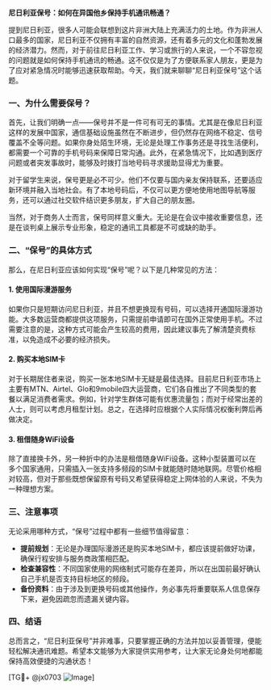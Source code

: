 **尼日利亚保号：如何在异国他乡保持手机通讯畅通？**

提到尼日利亚，很多人可能会联想到这片非洲大陆上充满活力的土地。作为非洲人口最多的国家，尼日利亚不仅拥有丰富的自然资源，还有着多元的文化和蓬勃发展的经济潜力。然而，对于前往尼日利亚工作、学习或旅行的人来说，一个不容忽视的问题就是如何保持手机通讯的畅通。这不仅仅是为了方便联系家人朋友，更是为了应对紧急情况时能够迅速获取帮助。今天，我们就来聊聊“尼日利亚保号”这个话题。

### 一、为什么需要保号？

首先，让我们明确一点——保号并不是一件可有可无的事情。尤其是在像尼日利亚这样的发展中国家，通信基础设施虽然在不断进步，但仍然存在网络不稳定、信号覆盖不全等问题。如果你身处陌生环境，无论是处理工作事务还是寻找生活便利，都需要一个可靠的手机号码来保障日常沟通。此外，在紧急情况下，比如遇到医疗问题或者突发事故时，能够及时拨打当地号码寻求援助显得尤为重要。

对于留学生来说，保号更是必不可少。他们不仅要与国内亲友保持联系，还要适应新环境并融入当地社会。有了本地号码后，不仅可以更方便地使用地图导航等服务，还可以通过社交软件结识更多朋友，扩大自己的朋友圈。

当然，对于商务人士而言，保号同样意义重大。无论是在会议中接收重要信息，还是在谈判桌上展示专业形象，稳定的通讯工具都是不可或缺的助手。

### 二、“保号”的具体方式

那么，在尼日利亚应该如何实现“保号”呢？以下是几种常见的方法：

#### 1. 使用国际漫游服务
如果你只是短期访问尼日利亚，并且不想更换现有号码，可以选择开通国际漫游功能。大多数运营商都提供这项服务，只需提前申请即可在国外正常使用手机。不过需要注意的是，这种方式可能会产生较高的费用，因此建议事先了解清楚资费标准，以免造成不必要的经济损失。

#### 2. 购买本地SIM卡
对于长期居住者来说，购买一张本地SIM卡无疑是最佳选择。目前尼日利亚市场上主要有MTN、Airtel、Glo和9mobile四大运营商，它们各自推出了不同类型的套餐以满足消费者需求。例如，针对学生群体可能有优惠流量包；而对于经常出差的人士，则可以考虑月租型计划。总之，在选择时应根据个人实际情况权衡利弊后再做决定。

#### 3. 租借随身WiFi设备
除了直接换卡外，另一种折中的办法是租借随身WiFi设备。这种小型装置可以在多个国家通用，只需插入一张支持多频段的SIM卡就能随时随地联网。尽管价格相对较高，但对于那些既想保留原有号码又希望获得稳定上网体验的人来说，不失为一种理想方案。

### 三、注意事项

无论采用哪种方式，“保号”过程中都有一些细节值得留意：

- **提前规划**：无论是办理国际漫游还是购买本地SIM卡，都应该提前做好功课，确保行程安排与服务商政策相匹配。
- **检查兼容性**：不同国家使用的网络制式可能存在差异，所以在出国前最好确认自己手机是否支持目标地区的频段。
- **备份资料**：由于涉及到更换号码或其他操作，务必事先将重要联系人信息保存下来，避免因疏忽而遗漏关键内容。

### 四、结语

总而言之，“尼日利亚保号”并非难事，只要掌握正确的方法并加以妥善管理，便能轻松解决通讯难题。希望本文能够为大家提供实用参考，让大家无论身处何地都能保持高效便捷的沟通状态！

[TG💪+ @jx0703 ![Image](https://github.com/user-attachments/assets/dbca1d08-cadb-493c-b0ec-ad6f7a83f270)]